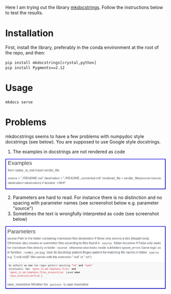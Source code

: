 Here I am trying out the library [mkdocstrings](https://github.com/mkdocstrings/mkdocstrings). Follow the instructions below to test the results.

# Installation

First, install the library, preferably in the conda environment at the root of the repo, and then:

```
pip install mkdocstrings[crystal,python]
pip install Pygments==2.12
```

# Usage

```
mkdocs serve
```

# Problems

mkdocstrings seems to have a few problems with numpydoc style docstrings (see below). You are supposed to use Google style docstrings.

1. The examples in docstrings are not rendered as code

![problem 1](problem_1.png)

2. Parameters are hard to read. For instance there is no distinction and no spacing with parameter names (see screenshot below e.g. parameter "source")
3. Sometimes the text is wrongfully interpreted as code (see screenshot below)

![problem 2 and 3](problem_2_and_3.png)
